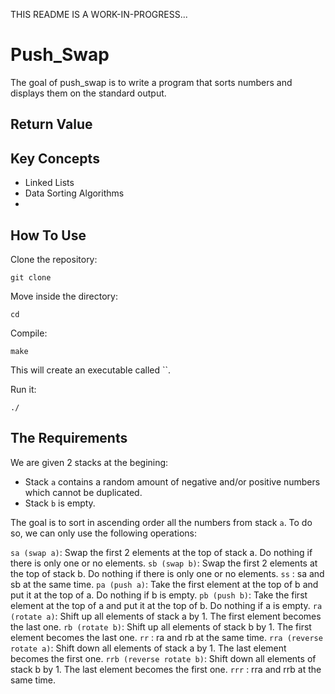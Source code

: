 THIS README IS A WORK-IN-PROGRESS...
# Push_Swap 
The goal of push_swap is to write a program that sorts numbers and displays them on the standard output.

## Return Value

## Key Concepts
- Linked Lists
- Data Sorting Algorithms
- 

## How To Use
Clone the repository:
```
git clone 
```
Move inside the directory:
```
cd 
```
Compile:
```
make
```
This will create an executable called ``.

Run it:
```
./
```

## The Requirements

We are given 2 stacks at the begining:
- Stack `a` contains a random amount of negative and/or positive numbers which cannot be duplicated.
- Stack `b` is empty.

The goal is to sort in ascending order all the numbers from stack `a`. To do so, we can only use the following operations:

`sa (swap a)`: Swap the first 2 elements at the top of stack a.
Do nothing if there is only one or no elements.
`sb (swap b)`: Swap the first 2 elements at the top of stack b.
Do nothing if there is only one or no elements.
`ss` : sa and sb at the same time.
`pa (push a)`: Take the first element at the top of b and put it at the top of a.
Do nothing if b is empty.
`pb (push b)`: Take the first element at the top of a and put it at the top of b.
Do nothing if a is empty.
`ra (rotate a)`: Shift up all elements of stack a by 1.
The first element becomes the last one.
`rb (rotate b)`: Shift up all elements of stack b by 1.
The first element becomes the last one.
`rr` : ra and rb at the same time.
`rra (reverse rotate a)`: Shift down all elements of stack a by 1.
The last element becomes the first one.
`rrb (reverse rotate b)`: Shift down all elements of stack b by 1.
The last element becomes the first one.
`rrr` : rra and rrb at the same time.



